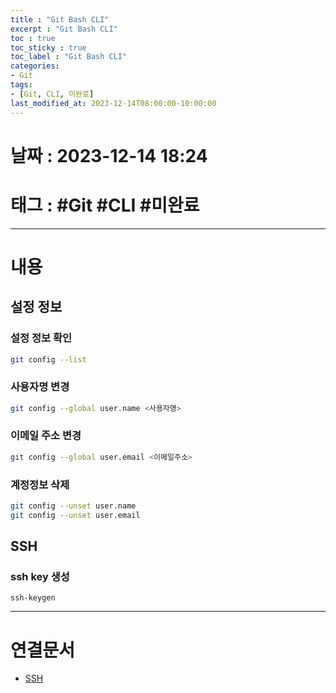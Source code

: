 ```yaml
---
title : "Git Bash CLI"
excerpt : "Git Bash CLI"
toc : true
toc_sticky : true
toc_label : "Git Bash CLI"
categories:
- Git
tags:
- [Git, CLI, 미완료]
last_modified_at: 2023-12-14T08:00:00-10:00:00
---
```


# 날짜 : 2023-12-14 18:24

# 태그 : #Git #CLI #미완료 
---

# 내용

## 설정 정보

### 설정 정보 확인

```bash
git config --list
```

### 사용자명 변경

```bash
git config --global user.name <사용자명>
```

### 이메일 주소 변경

```bash
git config --global user.email <이메일주소>
```

### 계정정보 삭제

```bash
git config --unset user.name
git config --unset user.email
```

## SSH

### ssh key 생성
```
ssh-keygen
```

---

# 연결문서
- [SSH](../../통신/통신-SSH)
